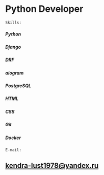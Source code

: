 # Python Developer

```shell
Skills:
```

##### Python
##### Django 
##### DRF 
##### aiogram 
##### PostgreSQL 
##### HTML 
##### CSS 
##### Git 
##### Docker

```shell
E-mail:
```
## kendra-lust1978@yandex.ru
